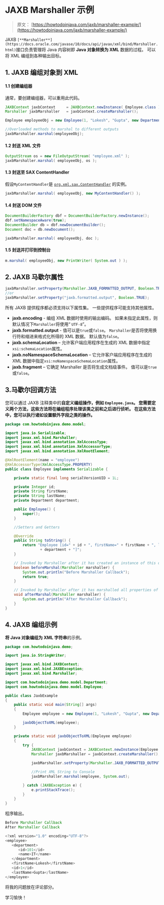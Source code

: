 # JAXB Marshaller 示例

> 原文： [https://howtodoinjava.com/jaxb/marshaller-example/](https://howtodoinjava.com/jaxb/marshaller-example/)

JAXB `[**Marshaller**](https://docs.oracle.com/javase/10/docs/api/javax/xml/bind/Marshaller.html)`接口负责管理将 Java 内容树即 **Java 对象转换为 XML** 数据的过程。 可以将 XML 编组到各种输出目标。

## 1\. JAXB 编组对象到 XML

#### 1.1 创建编组器

通常，要创建编组器，可以重用此代码。

```java
JAXBContext jaxbContext 	= JAXBContext.newInstance( Employee.class );
Marshaller jaxbMarshaller 	= jaxbContext.createMarshaller();

Employee employeeObj = new Employee(1, "Lokesh", "Gupta", new Department(101, "IT"));

//Overloaded methods to marshal to different outputs
jaxbMarshaller.marshal(employeeObj);

```

#### 1.2 封送 XML 文件

```java
OutputStream os = new FileOutputStream( "employee.xml" );
jaxbMarshaller.marshal( employeeObj, os );

```

#### 1.3 封送至 SAX ContentHandler

假设`MyContentHandler`是 [`org.xml.sax.ContentHandler`](https://docs.oracle.com/javase/7/docs/api/org/xml/sax/ContentHandler.html) 的实例。

```java
jaxbMarshaller.marshal( employeeObj, new MyContentHandler() );

```

#### 1.4 封送 DOM 文件

```java
DocumentBuilderFactory dbf = DocumentBuilderFactory.newInstance();
dbf.setNamespaceAware(true);
DocumentBuilder db = dbf.newDocumentBuilder();
Document doc = db.newDocument();

jaxbMarshaller.marshal( employeeObj, doc );

```

#### 1.5 封送并打印到控制台

```java
m.marshal( employeeObj, new PrintWriter( System.out ) );

```

## 2\. JAXB 马歇尔属性

```java
jaxbMarshaller.setProperty(Marshaller.JAXB_FORMATTED_OUTPUT, Boolean.TRUE);
//or
jaxbMarshaller.setProperty("jaxb.formatted.output", Boolean.TRUE);

```

所有 JAXB 提供程序都必须支持以下属性集。 一些提供程序可能支持其他属性。

*   **jaxb.encoding** - 编组 XML 数据时使用的输出编码。 如果未指定此属性，则默认情况下`Marshaller`将使用“ `UTF-8`”。
*   **jaxb.formatted.output** - 值可以是`true`或`false`。 `Marshaller`是否将使用换行符和缩进来格式化所得的 XML 数据。 默认值为`false`。
*   **jaxb.schemaLocation** – 允许客户端应用程序在生成的 XML 数据中指定`xsi:schemaLocation`属性。
*   **jaxb.noNamespaceSchemaLocation** – 它允许客户端应用程序在生成的 XML 数据中指定`xsi:noNamespaceSchemaLocation`属性。
*   **jaxb.fragment** – 它确定 Marshaller 是否将生成文档级事件。 值可以是`true`或`false`。

## 3.马歇尔回调方法

您可以通过 JAXB 注释类中的**自定义编组操作，例如 `Employee.java`。 您需要定义两个方法，这些方法将在编组程序处理该类之前和之后进行侦听。 在这些方法中，您可以执行诸如设置额外字段之类的操作。**

```java
package com.howtodoinjava.demo.model;

import java.io.Serializable;
import javax.xml.bind.Marshaller;
import javax.xml.bind.annotation.XmlAccessType;
import javax.xml.bind.annotation.XmlAccessorType;
import javax.xml.bind.annotation.XmlRootElement;

@XmlRootElement(name = "employee")
@XmlAccessorType(XmlAccessType.PROPERTY)
public class Employee implements Serializable {

	private static final long serialVersionUID = 1L;

	private Integer id;
	private String firstName;
	private String lastName;
	private Department department;

	public Employee() {
		super();
	}

	//Setters and Getters

	@Override
	public String toString() {
		return "Employee [id=" + id + ", firstName=" + firstName + ", lastName=" + lastName + ", department="
				+ department + "]";
	}

	// Invoked by Marshaller after it has created an instance of this object.
	boolean beforeMarshal(Marshaller marshaller) {
		System.out.println("Before Marshaller Callback");
		return true;
	}

	// Invoked by Marshaller after it has marshalled all properties of this object.
	void afterMarshal(Marshaller marshaller) {
		System.out.println("After Marshaller Callback");
	}
}

```

## 4\. JAXB 编组示例

**将 Java 对象编组为 XML 字符串**的示例。

```java
package com.howtodoinjava.demo;

import java.io.StringWriter;

import javax.xml.bind.JAXBContext;
import javax.xml.bind.JAXBException;
import javax.xml.bind.Marshaller;

import com.howtodoinjava.demo.model.Department;
import com.howtodoinjava.demo.model.Employee;

public class JaxbExample 
{
	public static void main(String[] args) 
	{
		Employee employee = new Employee(1, "Lokesh", "Gupta", new Department(101, "IT"));

		jaxbObjectToXML(employee);
	}

	private static void jaxbObjectToXML(Employee employee) 
	{
	    try {
	        JAXBContext jaxbContext = JAXBContext.newInstance(Employee.class);
	        Marshaller jaxbMarshaller = jaxbContext.createMarshaller();

	        jaxbMarshaller.setProperty(Marshaller.JAXB_FORMATTED_OUTPUT, Boolean.TRUE); // To format XML

	        //Print XML String to Console
	        jaxbMarshaller.marshal(employee, System.out);

	    } catch (JAXBException e) {
	        e.printStackTrace();
	    }
	}
}

```

程序输出。

```java
Before Marshaller Callback
After Marshaller Callback

<?xml version="1.0" encoding="UTF-8"?>
<employee>
   <department>
      <id>101</id>
      <name>IT</name>
   </department>
   <firstName>Lokesh</firstName>
   <id>1</id>
   <lastName>Gupta</lastName>
</employee>

```

将我的问题放在评论部分。

学习愉快！